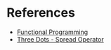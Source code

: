 # References 

 - [Functional Programming](./functional.md)
 - [Three Dots - Spread Operator](./threedots.md)